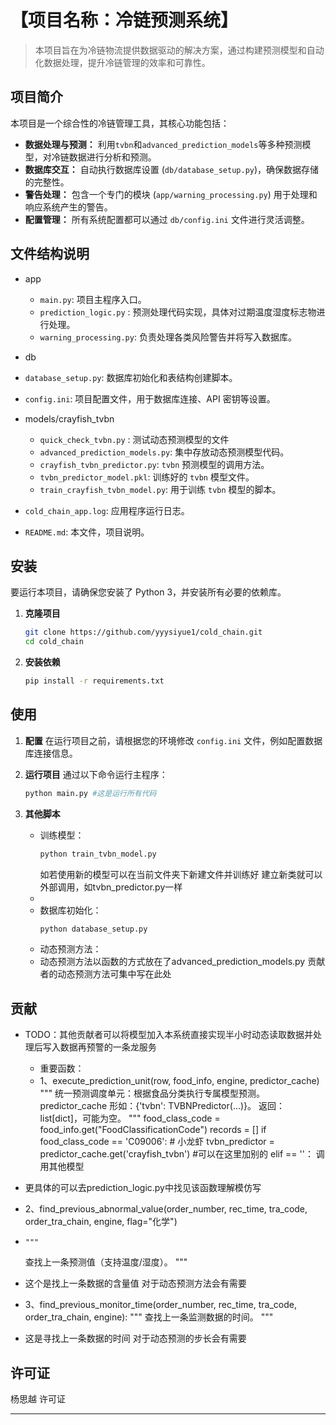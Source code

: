 # 【项目名称：冷链预测系统】

> 本项目旨在为冷链物流提供数据驱动的解决方案，通过构建预测模型和自动化数据处理，提升冷链管理的效率和可靠性。

## 项目简介

本项目是一个综合性的冷链管理工具，其核心功能包括：
-   **数据处理与预测：** 利用`tvbn`和`advanced_prediction_models`等多种预测模型，对冷链数据进行分析和预测。
-   **数据库交互：** 自动执行数据库设置 (`db/database_setup.py`)，确保数据存储的完整性。
-   **警告处理：** 包含一个专门的模块 (`app/warning_processing.py`) 用于处理和响应系统产生的警告。
-   **配置管理：** 所有系统配置都可以通过 `db/config.ini` 文件进行灵活调整。

## 文件结构说明

-   app
    -   `main.py`: 项目主程序入口。
    -   `prediction_logic.py` : 预测处理代码实现，具体对过期温度湿度标志物进行处理。
    -   `warning_processing.py`: 负责处理各类风险警告并将写入数据库。
-   db
-   `database_setup.py`: 数据库初始化和表结构创建脚本。
-   `config.ini`: 项目配置文件，用于数据库连接、API 密钥等设置。

-   models/crayfish_tvbn
    -   `quick_check_tvbn.py` : 测试动态预测模型的文件
    -   `advanced_prediction_models.py`: 集中存放动态预测模型代码。
    -   `crayfish_tvbn_predictor.py`: `tvbn` 预测模型的调用方法。
    -   `tvbn_predictor_model.pkl`: 训练好的 `tvbn` 模型文件。
    -   `train_crayfish_tvbn_model.py`: 用于训练 `tvbn` 模型的脚本。

-   `cold_chain_app.log`: 应用程序运行日志。
-   `README.md`: 本文件，项目说明。
## 安装

要运行本项目，请确保您安装了 Python 3，并安装所有必要的依赖库。

1.  **克隆项目**
    ```bash
    git clone https://github.com/yyysiyue1/cold_chain.git
    cd cold_chain
    ```

2.  **安装依赖**
    ```bash
    pip install -r requirements.txt
    ```

## 使用

1.  **配置**
    在运行项目之前，请根据您的环境修改 `config.ini` 文件，例如配置数据库连接信息。

2.  **运行项目**
    通过以下命令运行主程序：
    ```bash
    python main.py #这是运行所有代码
    ```

3.  **其他脚本**
    -   训练模型：
        ```bash
        python train_tvbn_model.py
        ```
        如若使用新的模型可以在当前文件夹下新建文件并训练好 建立新类就可以外部调用，如tvbn_predictor.py一样
      - 
    -   数据库初始化：
        ```bash
        python database_setup.py
        ```
    -    动态预测方法：
    - 动态预测方法以函数的方式放在了advanced_prediction_models.py  贡献者的动态预测方法可集中写在此处

## 贡献

- TODO：其他贡献者可以将模型加入本系统直接实现半小时动态读取数据并处理后写入数据再预警的一条龙服务
  - 重要函数：
  - 1、execute_prediction_unit(row, food_info, engine, predictor_cache)
      """
      统一预测调度单元：根据食品分类执行专属模型预测。
      predictor_cache 形如：{'tvbn': TVBNPredictor(...)}。
      返回：list[dict]，可能为空。
      """
        food_class_code = food_info.get("FoodClassificationCode")
        records = []
        if food_class_code == 'C09006':  # 小龙虾
            tvbn_predictor = predictor_cache.get('crayfish_tvbn')
        #可以在这里加别的 elif ==  ''：
               调用其他模型
                                     
-  更具体的可以去prediction_logic.py中找见该函数理解模仿写
- 2、find_previous_abnormal_value(order_number, rec_time, tra_code, order_tra_chain, engine, flag="化学")
-     """
    查找上一条预测值（支持温度/湿度）。
     """
- 这个是找上一条数据的含量值 对于动态预测方法会有需要
- 3、find_previous_monitor_time(order_number, rec_time, tra_code, order_tra_chain, engine):
    """
    查找上一条监测数据的时间。
    """
- 这是寻找上一条数据的时间 对于动态预测的步长会有需要

## 许可证 

杨思越  许可证


---




